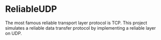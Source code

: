 # ReliableUDP
The most famous reliable transport layer protocol is TCP. This project simulates a reliable data transfer protocol by implementing a reliable layer on UDP.
